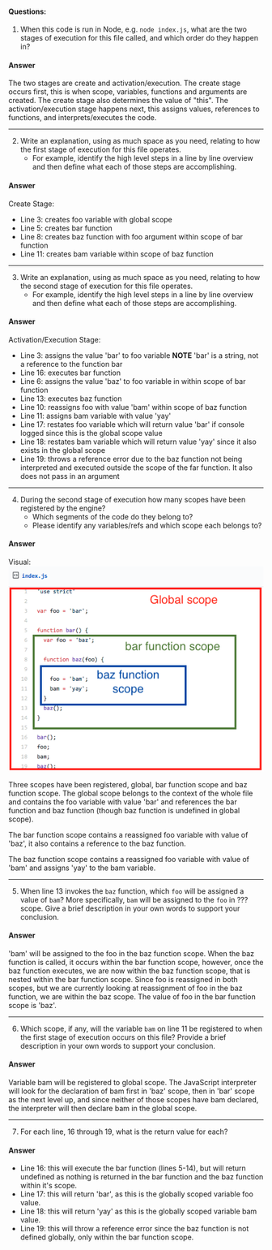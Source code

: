#### Questions:
1. When this code is run in Node, e.g. `node index.js`, what are the two stages of execution for this file called, and which order do they happen in?

#### Answer
The two stages are create and activation/execution. The create stage occurs first, this is when scope, variables, functions and arguments are created. The create stage also determines the value of "this". The activation/execution stage happens next, this assigns values, references to functions, and interprets/executes the code.

---

2. Write an explanation, using as much space as you need, relating to how the first stage of execution for this file operates.
    - For example, identify the high level steps in a line by line overview and then define what each of those steps are accomplishing.

#### Answer
Create Stage:
* Line 3: creates foo variable with global scope
* Line 5: creates bar function
* Line 8: creates baz function with foo argument within scope of bar function
* Line 11: creates bam variable within scope of baz function

---

3. Write an explanation, using as much space as you need, relating to how the second stage of execution for this file operates.
    - For example, identify the high level steps in a line by line overview and then define what each of those steps are accomplishing.

#### Answer
Activation/Execution Stage:
* Line 3: assigns the value 'bar' to foo variable **NOTE** 'bar' is a string, not a reference to the function bar
* Line 16: executes bar function
* Line 6: assigns the value 'baz' to foo variable in within scope of bar function
* Line 13: executes baz function
* Line 10: reassigns foo with value 'bam' within scope of baz function
* Line 11: assigns bam variable with value 'yay'
* Line 17: restates foo variable which will return value 'bar' if console logged since this is the global scope value
* Line 18: restates bam variable which will return value 'yay' since it also exists in the global scope
* Line 19: throws a reference error due to the baz function not being interpreted and executed outside the scope of the far function. It also does not pass in an argument

---

4. During the second stage of execution how many scopes have been registered by the engine?
    - Which segments of the code do they belong to?
    - Please identify any variables/refs and which scope each belongs to?

#### Answer
Visual:
![visual](visual1.png)

Three scopes have been registered, global, bar function scope and baz function scope. The global scope belongs to the context of the whole file and contains the foo variable with value 'bar' and references the bar function and baz function (though baz function is undefined in global scope).

The bar function scope contains a reassigned foo variable with value of 'baz', it also contains a reference to the baz function.

The baz function scope contains a reassigned foo variable with value of 'bam' and assigns 'yay' to the bam variable.

---

5. When line 13 invokes the `baz` function, which `foo` will be assigned a value of `bam`? More specifically, `bam` will be assigned to the `foo` in ??? scope. Give a brief description in your own words to support your conclusion.

#### Answer
'bam' will be assigned to the foo in the baz function scope. When the baz function is called, it occurs within the bar function scope, however, once the baz function executes, we are now within the baz function scope, that is nested within the bar function scope. Since foo is reassigned in both scopes, but we are currently looking at reassignment of foo in the baz function, we are within the baz scope. The value of foo in the bar function scope is 'baz'.

---

6. Which scope, if any, will the variable `bam` on line 11 be registered to when the first stage of execution occurs on this file? Provide a brief description in your own words to support your conclusion.

#### Answer
Variable bam will be registered to global scope. The JavaScript interpreter will look for the declaration of bam first in 'baz' scope, then in 'bar' scope as the next level up, and since neither of those scopes have bam declared, the interpreter will then declare bam in the global scope.

---

7. For each line, 16 through 19, what is the return value for each?

#### Answer
* Line 16: this will execute the bar function (lines 5-14), but will return undefined as nothing is returned in the bar function and the baz function within it's scope.
* Line 17: this will return 'bar', as this is the globally scoped variable foo value.
* Line 18: this will return 'yay' as this is the globally scoped variable bam value.
* Line 19: this will throw a reference error since the baz function is not defined globally, only within the bar function scope.
